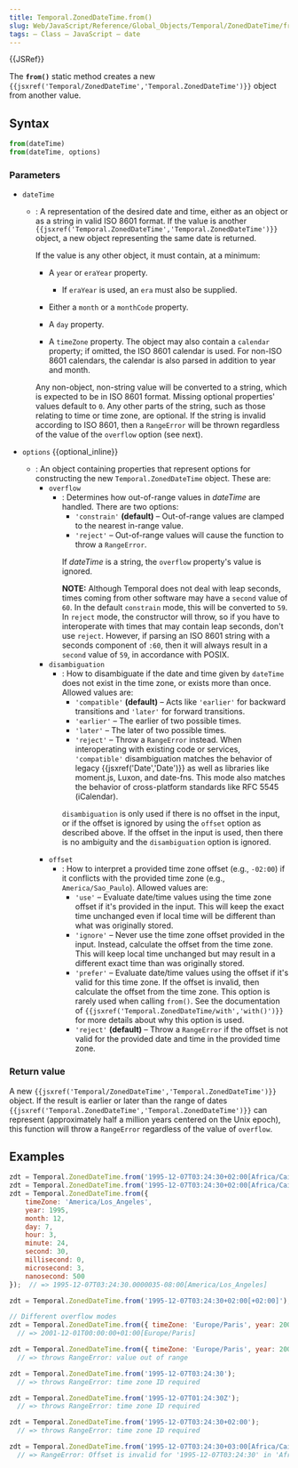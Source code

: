```yaml
---
title: Temporal.ZonedDateTime.from()
slug: Web/JavaScript/Reference/Global_Objects/Temporal/ZonedDateTime/from
tags: – Class – JavaScript – date
---
```

{{JSRef}}

<p class="summary"><span class="seoSummary">The <strong><code>from()</code></strong> static method creates a new <code>{{jsxref('Temporal/ZonedDateTime','Temporal.ZonedDateTime')}}</code> object from another value.</span></p>

## Syntax

```js
from(dateTime)
from(dateTime, options)
```

### Parameters

- `dateTime`

  - : A representation of the desired date and time, either as an object or as a
    string in valid ISO 8601 format. If the value is another
    `{{jsxref('Temporal.ZonedDateTime','Temporal.ZonedDateTime')}}`
    object, a new object representing the same date is returned.

    If the value is any other object, it must contain, at a minimum:

    - A `year` or `eraYear` property.

      - If `eraYear` is used, an `era` must also be supplied.

    - Either a `month` or a `monthCode` property.
    - A `day` property.
    - A `timeZone` property. The object may also contain a `calendar` property;
      if omitted, the ISO 8601 calendar is used. For non-ISO 8601 calendars, the
      calendar is also parsed in addition to year and month.

    Any non-object, non-string value will be converted to a string, which is
    expected to be in ISO 8601 format. Missing optional properties' values
    default to `0`. Any other parts of the string, such as those relating to
    time or time zone, are optional. If the string is invalid according to ISO
    8601, then a `RangeError` will be thrown regardless of the value of the
    `overflow` option (see next).

- `options` {{optional_inline}}
  - : An object containing properties that represent options for constructing
    the new `Temporal.ZonedDateTime` object. These are:
    - `overflow`
      - : Determines how out-of-range values in _dateTime_ are handled. There
        are two options:
        - `'constrain'` **(default)** – Out-of-range values are clamped to the
          nearest in-range value.
        - `'reject'` – Out-of-range values will cause the function to throw a
        `RangeError`.
        <div class="note"><p>If <var>dateTime</var> is a string, the <code>overflow</code> property's value is ignored.</p></div>
        <div class="warning"><strong>NOTE:</strong> Although Temporal does not deal with leap seconds, times coming from other software may have a <code>second</code> value of <code>60</code>. In the default <code>constrain</code> mode, this will be converted to <code>59</code>. In <code>reject</code> mode, the constructor will throw, so if you have to interoperate with times that may contain leap seconds, don't use <code>reject</code>. However, if parsing an ISO 8601 string with a seconds component of <code>:60</code>, then it will always result in a <code>second</code> value of <code>59</code>, in accordance with POSIX.</div>
    - `disambiguation`
      - : How to disambiguate if the date and time given by `dateTime` does not
        exist in the time zone, or exists more than once. Allowed values are:
        - `'compatible'` **(default)** – Acts like `'earlier'` for backward
          transitions and `'later'` for forward transitions.
        - `'earlier'` – The earlier of two possible times.
        - `'later'` – The later of two possible times.
        - `'reject'` – Throw a `RangeError` instead. When interoperating with
        existing code or services, `'compatible'` disambiguation matches the
        behavior of legacy {{jsxref('Date','Date')}} as well as libraries
        like moment.js, Luxon, and date-fns. This mode also matches the behavior
        of cross-platform standards like RFC 5545 (iCalendar).
        <div class="note"><p><code>disambiguation</code> is only used if there is no offset in the input, or if the offset is ignored by using the <code>offset</code> option as described above. If the offset in the input is used, then there is no ambiguity and the <code>disambiguation</code> option is ignored.</p></div>
    - `offset`
      - : How to interpret a provided time zone offset (e.g., `-02:00`) if it
        conflicts with the provided time zone (e.g., `America/Sao_Paulo`).
        Allowed values are:
        - `'use'` – Evaluate date/time values using the time zone offset if it's
          provided in the input. This will keep the exact time unchanged even if
          local time will be different than what was originally stored.
        - `'ignore'` – Never use the time zone offset provided in the input.
          Instead, calculate the offset from the time zone. This will keep local
          time unchanged but may result in a different exact time than was
          originally stored.
        - `'prefer'` – Evaluate date/time values using the offset if it's valid
          for this time zone. If the offset is invalid, then calculate the
          offset from the time zone. This option is rarely used when calling
          `from()`. See the documentation of
          `{{jsxref('Temporal.ZonedDateTime/with','with()')}}`
          for more details about why this option is used.
        - `'reject'` **(default)** – Throw a `RangeError` if the offset is not
          valid for the provided date and time in the provided time zone.

### Return value

A new
`{{jsxref('Temporal/ZonedDateTime','Temporal.ZonedDateTime')}}`
object. If the result is earlier or later than the range of dates
`{{jsxref('Temporal.ZonedDateTime','Temporal.ZonedDateTime')}}`
can represent (approximately half a million years centered on the Unix epoch),
this function will throw a `RangeError` regardless of the value of `overflow`.

## Examples

```js
zdt = Temporal.ZonedDateTime.from('1995-12-07T03:24:30+02:00[Africa/Cairo]');
zdt = Temporal.ZonedDateTime.from('1995-12-07T03:24:30+02:00[Africa/Cairo][u-ca=islamic]');
zdt = Temporal.ZonedDateTime.from({
    timeZone: 'America/Los_Angeles',
    year: 1995,
    month: 12,
    day: 7,
    hour: 3,
    minute: 24,
    second: 30,
    millisecond: 0,
    microsecond: 3,
    nanosecond: 500
});  // => 1995-12-07T03:24:30.0000035-08:00[America/Los_Angeles]

zdt = Temporal.ZonedDateTime.from('1995-12-07T03:24:30+02:00[+02:00]');  // OK (offset time zone) but rarely used

// Different overflow modes
zdt = Temporal.ZonedDateTime.from({ timeZone: 'Europe/Paris', year: 2001, month: 13, day: 1 }, { overflow: 'constrain' })
  // => 2001-12-01T00:00:00+01:00[Europe/Paris]
```

```js example-bad
zdt = Temporal.ZonedDateTime.from({ timeZone: 'Europe/Paris', year: 2001, month: 13, day: 1 }, { overflow: 'reject' })
  // => throws RangeError: value out of range

zdt = Temporal.ZonedDateTime.from('1995-12-07T03:24:30');
  // => throws RangeError: time zone ID required

zdt = Temporal.ZonedDateTime.from('1995-12-07T01:24:30Z');
  // => throws RangeError: time zone ID required

zdt = Temporal.ZonedDateTime.from('1995-12-07T03:24:30+02:00');
  // => throws RangeError: time zone ID required

zdt = Temporal.ZonedDateTime.from('1995-12-07T03:24:30+03:00[Africa/Cairo]');
  // => RangeError: Offset is invalid for '1995-12-07T03:24:30' in 'Africa/Cairo'. Provided: +03:00, expected: +02:00.
```
